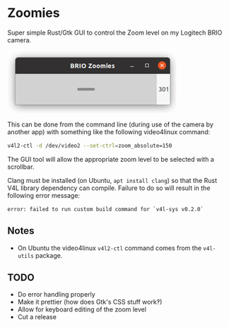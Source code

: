 # Zoomies

Super simple Rust/Gtk GUI to control the Zoom level on my Logitech BRIO camera.

![Zoomies in use](docs/gui.png?raw=true "The (ugly) BRIO Zoomies user interface in action")

This can be done from the command line (during use of the camera by another app) with something like the following video4linux command:

```bash
v4l2-ctl -d /dev/video2 --set-ctrl=zoom_absolute=150
```

The GUI tool will allow the appropriate zoom level to be selected with a scrollbar.

Clang must be installed (on Ubuntu, `apt install clang`) so that the Rust V4L library dependency can compile. Failure to do so will result in the following error message:
```
error: failed to run custom build command for `v4l-sys v0.2.0`
```

## Notes

  * On Ubuntu the video4linux `v4l2-ctl` command comes from the `v4l-utils` package.

## TODO

  * Do error handling properly
  * Make it prettier (how does Gtk's CSS stuff work‽)
  * Allow for keyboard editing of the zoom level
  * Cut a release
